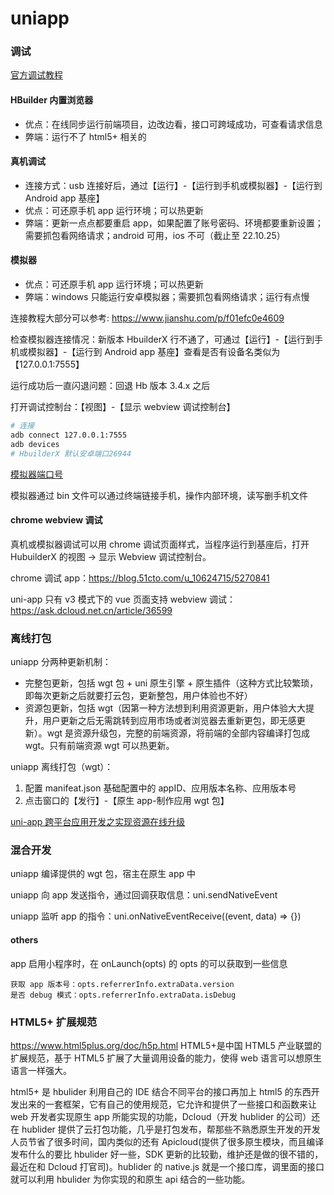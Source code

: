 # uniapp

### 调试

[官方调试教程](https://uniapp.dcloud.net.cn/tutorial/run-and-debug.html)

#### HBuilder 内置浏览器

- 优点：在线同步运行前端项目，边改边看，接口可跨域成功，可查看请求信息
- 弊端：运行不了 html5+ 相关的

#### 真机调试

- 连接方式：usb 连接好后，通过【运行】-【运行到手机或模拟器】-【运行到 Android app 基座】
- 优点：可还原手机 app 运行环境；可以热更新
- 弊端：更新一点点都要重启 app，如果配置了账号密码、环境都要重新设置；需要抓包看网络请求；android 可用，ios 不可（截止至 22.10.25）

#### 模拟器

- 优点：可还原手机 app 运行环境；可以热更新
- 弊端：windows 只能运行安卓模拟器；需要抓包看网络请求；运行有点慢

连接教程大部分可以参考: <https://www.jianshu.com/p/f01efc0e4609>

检查模拟器连接情况：新版本 HbuilderX 行不通了，可通过【运行】-【运行到手机或模拟器】-【运行到 Android app 基座】查看是否有设备名类似为【127.0.0.1:7555】

运行成功后一直闪退问题：回退 Hb 版本 3.4.x 之后

打开调试控制台：【视图】-【显示 webview 调试控制台】

```bash
# 连接
adb connect 127.0.0.1:7555
adb devices
# HbuilderX 默认安卓端口26944
```

[模拟器端口号](https://www.jianshu.com/p/5eb851ff1a16)

模拟器通过 bin 文件可以通过终端链接手机，操作内部环境，读写删手机文件

#### chrome webview 调试

真机或模拟器调试可以用 chrome 调试页面样式，当程序运行到基座后，打开 HubuilderX 的视图 -> 显示 Webview 调试控制台。

chrome 调试 app：<https://blog.51cto.com/u_10624715/5270841>

uni-app 只有 v3 模式下的 vue 页面支持 webview 调试：<https://ask.dcloud.net.cn/article/36599>

### 离线打包

uniapp 分两种更新机制：

- 完整包更新，包括 wgt 包 + uni 原生引擎 + 原生插件（这种方式比较繁琐，即每次更新之后就要打云包，更新整包，用户体验也不好）
- 资源包更新，包括 wgt（因第一种方法想到利用资源更新，用户体验大大提升，用户更新之后无需跳转到应用市场或者浏览器去重新更包，即无感更新）。wgt 是资源升级包，完整的前端资源，将前端的全部内容编译打包成 wgt。只有前端资源 wgt 可以热更新。

uniapp 离线打包（wgt）：

1. 配置 manifeat.json 基础配置中的 appID、应用版本名称、应用版本号
2. 点击窗口的【发行】-【原生 app-制作应用 wgt 包】

[uni-app 跨平台应用开发之实现资源在线升级](https://www.php.cn/uni-app/489365.html)

### 混合开发

uniapp 编译提供的 wgt 包，宿主在原生 app 中

uniapp 向 app 发送指令，通过回调获取信息：uni.sendNativeEvent

uniapp 监听 app 的指令：uni.onNativeEventReceive((event, data) => {})

#### others

app 启用小程序时，在 onLaunch(opts) 的 opts 的可以获取到一些信息

```
获取 app 版本号：opts.referrerInfo.extraData.version
是否 debug 模式：opts.referrerInfo.extraData.isDebug
```

### HTML5+ 扩展规范

<https://www.html5plus.org/doc/h5p.html>
HTML5+是中国 HTML5 产业联盟的扩展规范，基于 HTML5 扩展了大量调用设备的能力，使得 web 语言可以想原生语言一样强大。

html5+ 是 hbulider 利用自己的 IDE 结合不同平台的接口再加上 html5 的东西开发出来的一套框架，它有自己的使用规范，它允许和提供了一些接口和函数来让 web 开发者实现原生 app 所能实现的功能，Dcloud（开发 hublider 的公司）还在 hublider 提供了云打包功能，几乎是打包发布，帮那些不熟悉原生开发的开发人员节省了很多时间，国内类似的还有 Apicloud(提供了很多原生模块，而且编译发布什么的要比 hbulider 好一些，SDK 更新的比较勤，维护还是做的很不错的，最近在和 Dcloud 打官司)。hublider 的 native.js 就是一个接口库，调里面的接口就可以利用 hbulider 为你实现的和原生 api 结合的一些功能。
